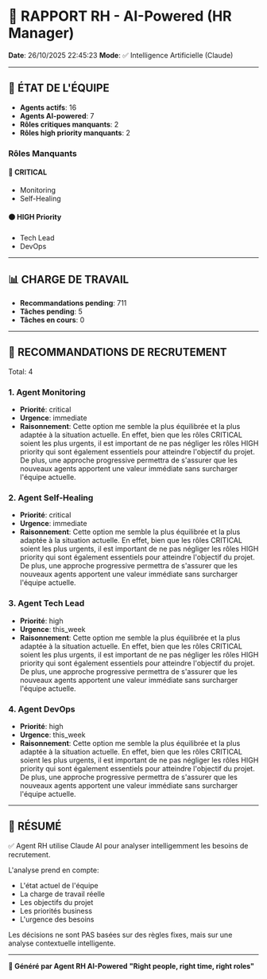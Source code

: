 # 👔 RAPPORT RH - AI-Powered (HR Manager)

**Date**: 26/10/2025 22:45:23
**Mode**: ✅ Intelligence Artificielle (Claude)

---

## 👥 ÉTAT DE L'ÉQUIPE

- **Agents actifs**: 16
- **Agents AI-powered**: 7
- **Rôles critiques manquants**: 2
- **Rôles high priority manquants**: 2

### Rôles Manquants

#### 🔴 CRITICAL

- Monitoring
- Self-Healing

#### 🟠 HIGH Priority

- Tech Lead
- DevOps

---

## 📊 CHARGE DE TRAVAIL

- **Recommandations pending**: 711
- **Tâches pending**: 5
- **Tâches en cours**: 0

---

## 👥 RECOMMANDATIONS DE RECRUTEMENT

Total: 4


### 1. Agent Monitoring

- **Priorité**: critical
- **Urgence**: immediate
- **Raisonnement**: Cette option me semble la plus équilibrée et la plus adaptée à la situation actuelle. En effet, bien que les rôles CRITICAL soient les plus urgents, il est important de ne pas négliger les rôles HIGH priority qui sont également essentiels pour atteindre l'objectif du projet. De plus, une approche progressive permettra de s'assurer que les nouveaux agents apportent une valeur immédiate sans surcharger l'équipe actuelle.


### 2. Agent Self-Healing

- **Priorité**: critical
- **Urgence**: immediate
- **Raisonnement**: Cette option me semble la plus équilibrée et la plus adaptée à la situation actuelle. En effet, bien que les rôles CRITICAL soient les plus urgents, il est important de ne pas négliger les rôles HIGH priority qui sont également essentiels pour atteindre l'objectif du projet. De plus, une approche progressive permettra de s'assurer que les nouveaux agents apportent une valeur immédiate sans surcharger l'équipe actuelle.


### 3. Agent Tech Lead

- **Priorité**: high
- **Urgence**: this_week
- **Raisonnement**: Cette option me semble la plus équilibrée et la plus adaptée à la situation actuelle. En effet, bien que les rôles CRITICAL soient les plus urgents, il est important de ne pas négliger les rôles HIGH priority qui sont également essentiels pour atteindre l'objectif du projet. De plus, une approche progressive permettra de s'assurer que les nouveaux agents apportent une valeur immédiate sans surcharger l'équipe actuelle.


### 4. Agent DevOps

- **Priorité**: high
- **Urgence**: this_week
- **Raisonnement**: Cette option me semble la plus équilibrée et la plus adaptée à la situation actuelle. En effet, bien que les rôles CRITICAL soient les plus urgents, il est important de ne pas négliger les rôles HIGH priority qui sont également essentiels pour atteindre l'objectif du projet. De plus, une approche progressive permettra de s'assurer que les nouveaux agents apportent une valeur immédiate sans surcharger l'équipe actuelle.




---

## 🎯 RÉSUMÉ

✅ Agent RH utilise Claude AI pour analyser intelligemment les besoins de recrutement.

L'analyse prend en compte:
- L'état actuel de l'équipe
- La charge de travail réelle
- Les objectifs du projet
- Les priorités business
- L'urgence des besoins

Les décisions ne sont PAS basées sur des règles fixes, mais sur une analyse contextuelle intelligente.

---

**👔 Généré par Agent RH AI-Powered**
**"Right people, right time, right roles"**
